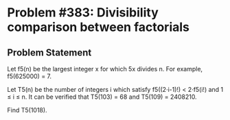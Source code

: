 # Problem #383: Divisibility comparison between factorials 

## Problem Statement 


Let f5(n) be the largest integer x for which 5x divides n.
For example, f5(625000) = 7.


Let T5(n) be the number of integers i which satisfy f5((2·i-1)!) < 2·f5(i!) and 1 ≤ i ≤ n.
It can be verified that T5(103) = 68 and T5(109) = 2408210.


Find T5(1018).

